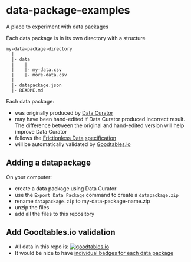 # data-package-examples

A place to experiment with data packages

Each data package is in its own directory with a structure

```
my-data-package-directory
  |
  |- data
  |    |
  |    |- my-data.csv
  |    |- more-data.csv
  |
  |- datapackage.json
  |- README.md

```

Each data package:

- was originally produced by [Data Curator](https://github.com/ODIQueensland/data-curator)
- may have been hand-edited if Data Curator produced incorrect result. The difference between the original and hand-edited version will help improve Data Curator
- follows the [Frictionless Data](http://frictionlessdata.io) [specification](http://frictionlessdata.io/specs/)
- will be automatically validated by [Goodtables.io](http://goodtables.io)

## Adding a datapackage

On your computer:

- create a data package using Data Curator
- use the `Export Data Package` command to create a `datapackage.zip`
- rename `datapackage.zip` to my-data-package-name.zip
- unzip the files
- add all the files to this repository

## Add Goodtables.io validation

- All data in this repo is: [![goodtables.io](https://goodtables.io/badge/github/Stephen-Gates/data-package-examples.svg)](https://goodtables.io/github/Stephen-Gates/data-package-examples)
- It would be nice to have [individual badges for each data package](https://github.com/Stephen-Gates/data-package-examples/issues/1)
